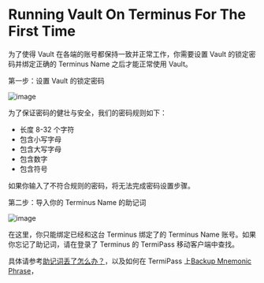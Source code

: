 # Running Vault On Terminus For The First Time

为了使得 Vault 在各端的账号都保持一致并正常工作，你需要设置 Vault 的锁定密码并绑定正确的 Terminus Name 之后才能正常使用 Vault。

第一步：设置 Vault 的锁定密码

![image](/images/how-to/terminus/vault_web1.jpg)

为了保证密码的健壮与安全，我们的密码规则如下：

- 长度 8-32 个字符
- 包含小写字母
- 包含大写字母
- 包含数字
- 包含符号

如果你输入了不符合规则的密码，将无法完成密码设置步骤。



第二步：导入你的 Terminus Name 的助记词

![image](/images/how-to/terminus/vault_web2.jpg)

在这里，你只能绑定已经和这台 Terminus 绑定了的 Terminus Name 账号。如果你忘记了助记词，请在登录了 Terminus 的 TermiPass 移动客户端中查找。

具体请参考[助记词丢了怎么办？](../../../overview/introduction/faq.md#助记词丢了怎么办)，以及如何在 TermiPass 上[Backup Mnemonic Phrase](../../termipass/account/index.md#backup-mnemonic-phrase.md)，

